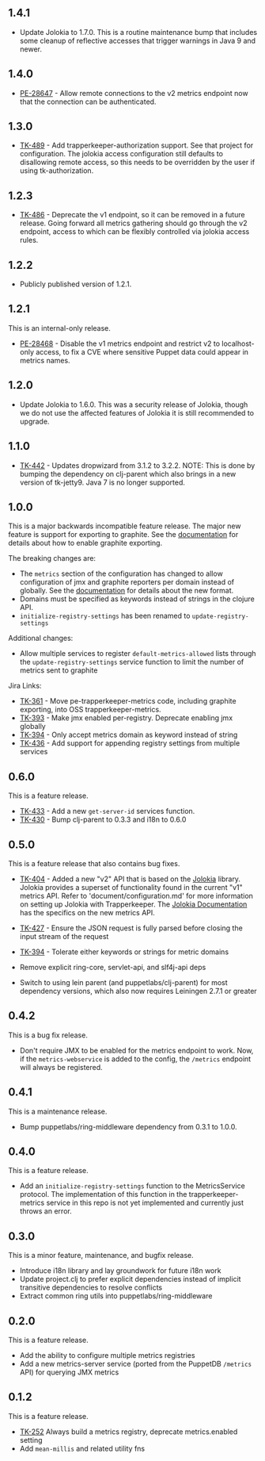 ## 1.4.1

* Update Jolokia to 1.7.0. This is a routine maintenance bump that includes some
  cleanup of reflective accesses that trigger warnings in Java 9 and newer.

## 1.4.0

* [PE-28647](https://tickets.puppetlabs.com/browse/PE-28647) - Allow
  remote connections to the v2 metrics endpoint now that the connection
  can be authenticated.

## 1.3.0

* [TK-489](https://tickets.puppetlabs.com/browse/TK-489) - Add
  trapperkeeper-authorization support. See that project for
  configuration. The jolokia access configuration still defaults to
  disallowing remote access, so this needs to be overridden by the user
  if using tk-authorization.

## 1.2.3

* [TK-486](https://tickets.puppetlabs.com/browse/TK-486) - Deprecate the v1
  endpoint, so it can be removed in a future release. Going forward all metrics
  gathering should go through the v2 endpoint, access to which can be flexibly
  controlled via jolokia access rules.

## 1.2.2

* Publicly published version of 1.2.1.

## 1.2.1

This is an internal-only release.

* [PE-28468](https://tickets.puppetlabs.com/browse/PE-28468) - Disable the v1
  metrics endpoint and restrict v2 to localhost-only access, to fix a CVE where
  sensitive Puppet data could appear in metrics names.

## 1.2.0

* Update Jolokia to 1.6.0. This was a security release of Jolokia, though we
  do not use the affected features of Jolokia it is still recommended to
  upgrade.

## 1.1.0

* [TK-442](https://tickets.puppetlabs.com/browse/TK-442) - Updates dropwizard
  from 3.1.2 to 3.2.2. NOTE: This is done by bumping the dependency on clj-parent
  which also brings in a new version of tk-jetty9. Java 7 is no longer supported.

## 1.0.0

This is a major backwards incompatible feature release.
The major new feature is support for exporting to graphite. See the
[documentation](documentation/configuration.md) for details about how to enable
graphite exporting.

The breaking changes are:

* The `metrics` section of the configuration has changed to allow configuration
  of jmx and graphite reporters per domain instead of globally. See the
  [documentation](documentation/configuration.md) for details about the new
  format.
* Domains must be specified as keywords instead of strings in the clojure API.
* `initialize-registry-settings` has been renamed to `update-registry-settings`

Additional changes:

* Allow multiple services to register `default-metrics-allowed` lists through
  the `update-registry-settings` service function to limit the number of
  metrics sent to graphite

Jira Links:

* [TK-361](https://tickets.puppetlabs.com/browse/TK-361) - Move
  pe-trapperkeeper-metrics code, including graphite exporting, into OSS 
  trapperkeeper-metrics.
* [TK-393](https://tickets.puppetlabs.com/browse/TK-393) - Make jmx enabled
  per-registry. Deprecate enabling jmx globally
* [TK-394](https://tickets.puppetlabs.com/browse/TK-394) - Only accept metrics
  domain as keyword instead of string
* [TK-436](https://tickets.puppetlabs.com/browse/TK-436) - Add support for
  appending registry settings from multiple services


## 0.6.0

This is a feature release.

* [TK-433](https://tickets.puppetlabs.com/browse/TK-433) - Add a new
  `get-server-id` services function.
* [TK-430](https://tickets.puppetlabs.com/browse/TK-430) - Bump clj-parent to
  0.3.3 and i18n to 0.6.0

## 0.5.0

This is a feature release that also contains bug fixes.

* [TK-404](https://tickets.puppetlabs.com/browse/TK-404) - Added a new "v2" API that is based on the [Jolokia](https://jolokia.org) library. Jolokia
  provides a superset of functionality found in the current "v1" metrics API. Refer to 'document/configuration.md'
  for more information on setting up Jolokia with Trapperkeeper. The [Jolokia Documentation](https://jolokia.org/reference/html/protocol.html)
  has the specifics on the new metrics API.

* [TK-427](https://tickets.puppetlabs.com/browse/TK-427) - Ensure the JSON request is fully parsed before closing the input stream of the request

* [TK-394](https://tickets.puppetlabs.com/browse/TK-394) - Tolerate either keywords or strings for metric domains

* Remove explicit ring-core, servlet-api, and slf4j-api deps

* Switch to using lein parent (and puppetlabs/clj-parent) for most dependency versions,
  which also now requires Leiningen 2.7.1 or greater


## 0.4.2

This is a bug fix release.

* Don't require JMX to be enabled for the metrics endpoint to work. Now, if
 the `metrics-webservice` is added to the config, the `/metrics` endpoint
 will always be registered.

## 0.4.1

This is a maintenance release.

* Bump puppetlabs/ring-middleware dependency from 0.3.1 to 1.0.0.

## 0.4.0

This is a feature release.

* Add an `initialize-registry-settings` function to the MetricsService
 protocol. The implementation of this function in the trapperkeeper-metrics
 service in this repo is not yet implemented and currently just throws an
 error.

## 0.3.0

This is a minor feature, maintenance, and bugfix release.

* Introduce i18n library and lay groundwork for future i18n work
* Update project.clj to prefer explicit dependencies instead of implicit transitive dependencies to resolve conflicts
* Extract common ring utils into puppetlabs/ring-middleware

## 0.2.0

This is a feature release.

* Add the ability to configure multiple metrics registries
* Add a new metrics-server service (ported from the PuppetDB `/metrics` API) for
  querying JMX metrics

## 0.1.2

This is a feature release.

* [TK-252](https://tickets.puppetlabs.com/browse/TK-252)
  Always build a metrics registry, deprecate metrics.enabled setting
* Add `mean-millis` and related utility fns

